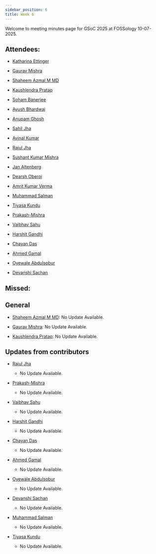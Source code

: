 ```yaml
---
sidebar_position: 6
title: Week 6
---
```


<!--
SPDX-License-Identifier: CC-BY-SA-4.0

SPDX-FileCopyrightText: 2025 Shaheem Azmal M MD <shaheem.azmal@gmail.com@gmail.com>
SPDX-FileCopyrightText: 2025 Siemens AG
-->

Welcome to meeting minutes page for GSoC 2025 at FOSSology 10-07-2025.


## Attendees:

  - [Katharina Ettinger](https://github.com/EttingerK)

  - [Gaurav Mishra](https://github.com/GMishx)

  - [Shaheem Azmal M MD](https://github.com/shaheemazmalmmd)

  - [Kaushlendra Pratap](https://github.com/Kaushl2208)

  - [Soham Banerjee](https://github.com/soham4abc)

  - [Ayush Bhardwaj](https://github.com/hastagAB)

  - [Anupam Ghosh](https://github.com/ag4ums)

  - [Sahil Jha](https://github.com/sjha2048)

  - [Avinal Kumar](https://github.com/avinal)

  - [Rajul Jha](https://github.com/rajuljha)

  - [Sushant Kumar Mishra](https://github.com/its-sushant)

  - [Jan Altenberg](https://github.com/JanAltenberg)

  - [Dearsh Oberoi](https://github.com/deo002)

  - [Amrit Kumar Verma](https://github.com/amritkv)

  - [Muhammad Salman](https://github.com/SalmanDeveloperz)

  - [Tiyasa Kundu](https://github.com/tiyasakundu)

  - [Prakash-Mishra](https://github.com/Prakash-Mishra-9ghz)

  - [Vaibhav Sahu](https://github.com/Vaibhavsahu2810)

  - [Harshit Gandhi](https://github.com/harshitg927)

  - [Chayan Das](https://github.com/ChayanDass)

  - [Ahmed Gamal](https://github.com/Ahmed-Gamal24)

  - [Oyewale Abdulsobur](https://github.com/smilingprogrammer)

  - [Devanshi Sachan](https://github.com/devxnshi)

## Missed:


## General

- [Shaheem Azmal M MD](https://github.com/shaheemazmalmmd): No Update Available.

- [Gaurav Mishra](https://github.com/GMishx): No Update Available.

- [Kaushlendra Pratap](https://github.com/Kaushl2208): No Update Available.

## Updates from contributors

- [Rajul Jha](https://github.com/rajuljha)

  - No Update Available.

- [Prakash-Mishra](https://github.com/Prakash-Mishra-9ghz)

  - No Update Available.

- [Vaibhav Sahu](https://github.com/Vaibhavsahu2810)

  - No Update Available.

- [Harshit Gandhi](https://github.com/harshitg927)

  - No Update Available.

- [Chayan Das](https://github.com/ChayanDass)

  - No Update Available.

- [Ahmed Gamal](https://github.com/Ahmed-Gamal24)

  - No Update Available.

- [Oyewale Abdulsobur](https://github.com/smilingprogrammer)

  - No Update Available.

- [Devanshi Sachan](https://github.com/devxnshi)

  - No Update Available.

- [Muhammad Salman](https://github.com/SalmanDeveloperz)

  - No Update Available.

- [Tiyasa Kundu](https://github.com/tiyasakundu)

  - No Update Available.

